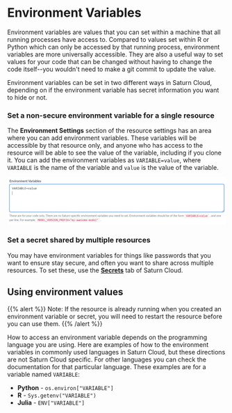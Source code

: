 # Environment Variables

Environment variables are values that you can set within a machine that all running processes have access to. Compared to values set within R or Python which can only be accessed by that running process, environment variables
are more universally accessible. They are also a useful way to set values for your code that can be changed without having to change the code itself--you wouldn't need to make a git commit to update the value.

Environment variables can be set in two different ways in Saturn Cloud, depending on if the environment variable has secret information you want to hide or not.

### Set a non-secure environment variable for a single resource

The **Environment Settings** section of the resource settings has an area where you can add environment variables. These variables will be accessible by that resource only, and anyone who has access to the resource
will be able to see the value of the variable, including if you clone it. You can add the environment variables as `VARIABLE=value`, where `VARIABLE` is the name of the variable and `value` is the value of the variable.

![Environment variables UI](/images/docs/environment.webp "doc-image")

### Set a secret shared by multiple resources

You may have environment variables for things like passwords that you want to ensure stay secure, and often you want to share across multiple resources. To set these, use the [**Secrets**](<docs/user-guide/how-to/secrets.md>) tab of Saturn Cloud.

## Using environment values

{{% alert %}}
Note: If the resource is already running when you created an environment variable or secret, you will need to restart the resource before you can use them.
{{% /alert %}}

How to access an environment variable depends on the programming language you are using. Here are examples of how to the environment variables in commonly used languages in Saturn Cloud,
but these directions are not Saturn Cloud specific. For other languages you can check the documentation for that particular language. These examples are for a variable named `VARIABLE`:

* **Python** - `os.environ["VARIABLE"]`
* **R**  - `Sys.getenv("VARIABLE")`
* **Julia**  - `ENV["VARIABLE"]`